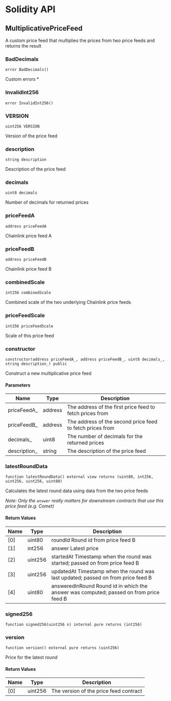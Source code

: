 # Solidity API

## MultiplicativePriceFeed

A custom price feed that multiplies the prices from two price feeds and returns the result

### BadDecimals

```solidity
error BadDecimals()
```

Custom errors *

### InvalidInt256

```solidity
error InvalidInt256()
```

### VERSION

```solidity
uint256 VERSION
```

Version of the price feed

### description

```solidity
string description
```

Description of the price feed

### decimals

```solidity
uint8 decimals
```

Number of decimals for returned prices

### priceFeedA

```solidity
address priceFeedA
```

Chainlink price feed A

### priceFeedB

```solidity
address priceFeedB
```

Chainlink price feed B

### combinedScale

```solidity
int256 combinedScale
```

Combined scale of the two underlying Chainlink price feeds

### priceFeedScale

```solidity
int256 priceFeedScale
```

Scale of this price feed

### constructor

```solidity
constructor(address priceFeedA_, address priceFeedB_, uint8 decimals_, string description_) public
```

Construct a new multiplicative price feed

#### Parameters

| Name | Type | Description |
| ---- | ---- | ----------- |
| priceFeedA_ | address | The address of the first price feed to fetch prices from |
| priceFeedB_ | address | The address of the second price feed to fetch prices from |
| decimals_ | uint8 | The number of decimals for the returned prices |
| description_ | string | The description of the price feed |

### latestRoundData

```solidity
function latestRoundData() external view returns (uint80, int256, uint256, uint256, uint80)
```

Calculates the latest round data using data from the two price feeds

_Note: Only the `answer` really matters for downstream contracts that use this price feed (e.g. Comet)_

#### Return Values

| Name | Type | Description |
| ---- | ---- | ----------- |
| [0] | uint80 | roundId Round id from price feed B |
| [1] | int256 | answer Latest price |
| [2] | uint256 | startedAt Timestamp when the round was started; passed on from price feed B |
| [3] | uint256 | updatedAt Timestamp when the round was last updated; passed on from price feed B |
| [4] | uint80 | answeredInRound Round id in which the answer was computed; passed on from price feed B |

### signed256

```solidity
function signed256(uint256 n) internal pure returns (int256)
```

### version

```solidity
function version() external pure returns (uint256)
```

Price for the latest round

#### Return Values

| Name | Type | Description |
| ---- | ---- | ----------- |
| [0] | uint256 | The version of the price feed contract |

